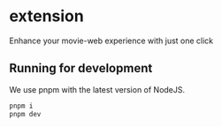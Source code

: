 # extension

Enhance your movie-web experience with just one click

## Running for development

We use pnpm with the latest version of NodeJS.

```sh
pnpm i
pnpm dev
```
